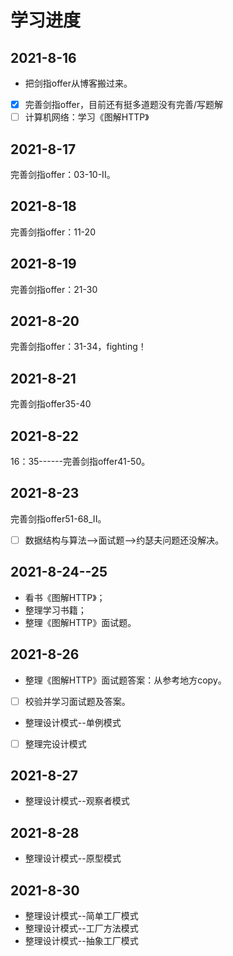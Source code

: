 # 学习进度

## 2021-8-16

* 把剑指offer从博客搬过来。
* [x] 完善剑指offer，目前还有挺多道题没有完善/写题解
* [ ] 计算机网络：学习《图解HTTP》

## 2021-8-17

完善剑指offer：03-10-II。

## 2021-8-18

完善剑指offer：11-20

## 2021-8-19

完善剑指offer：21-30

## 2021-8-20

完善剑指offer：31-34，fighting！

## 2021-8-21

完善剑指offer35-40

## 2021-8-22

16：35------完善剑指offer41-50。

## 2021-8-23

完善剑指offer51-68\_II。

* [ ] 数据结构与算法--&gt;面试题--&gt;约瑟夫问题还没解决。

## 2021-8-24--25

* 看书《图解HTTP》；
* 整理学习书籍；
* 整理《图解HTTP》面试题。

## 2021-8-26

* 整理《图解HTTP》面试题答案：从参考地方copy。
* [ ] 校验并学习面试题及答案。
* 整理设计模式--单例模式
* [ ] 整理完设计模式

## 2021-8-27

* 整理设计模式--观察者模式

## 2021-8-28

* 整理设计模式--原型模式

## 2021-8-30

* 整理设计模式--简单工厂模式
* 整理设计模式--工厂方法模式
* 整理设计模式--抽象工厂模式













